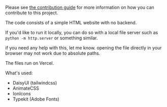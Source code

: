 Please see [the contribution guide](CONTRIBUTING.md) for more information on how you can contribute to this project.

The code consists of a simple HTML website with no backend. 

If you'd like to run it locally, you can do so with a local file server such as `python -m http.server` or something similar.

if you need any help with this, let me know. opening the file directly in your browser may not work due to absolute paths.

The files run on Vercel.

What's used:
- DaisyUI (tailwindcss)
- AnimateCSS
- IonIcons
- Typekit (Adobe Fonts)
